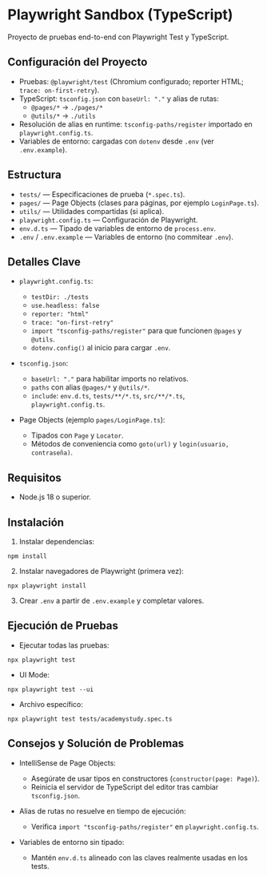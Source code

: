# Playwright Sandbox (TypeScript)

Proyecto de pruebas end-to-end con Playwright Test y TypeScript.

## Configuración del Proyecto

- Pruebas: `@playwright/test` (Chromium configurado; reporter HTML; `trace: on-first-retry`).
- TypeScript: `tsconfig.json` con `baseUrl: "."` y alias de rutas:
  - `@pages/*` → `./pages/*`
  - `@utils/*` → `./utils`
- Resolución de alias en runtime: `tsconfig-paths/register` importado en `playwright.config.ts`.
- Variables de entorno: cargadas con `dotenv` desde `.env` (ver `.env.example`).

## Estructura

- `tests/` — Especificaciones de prueba (`*.spec.ts`).
- `pages/` — Page Objects (clases para páginas, por ejemplo `LoginPage.ts`).
- `utils/` — Utilidades compartidas (si aplica).
- `playwright.config.ts` — Configuración de Playwright.
- `env.d.ts` — Tipado de variables de entorno de `process.env`.
- `.env` / `.env.example` — Variables de entorno (no commitear `.env`).

## Detalles Clave

- `playwright.config.ts`:
  - `testDir: ./tests`
  - `use.headless: false`
  - `reporter: "html"`
  - `trace: "on-first-retry"`
  - `import "tsconfig-paths/register"` para que funcionen `@pages` y `@utils`.
  - `dotenv.config()` al inicio para cargar `.env`.

- `tsconfig.json`:
  - `baseUrl: "."` para habilitar imports no relativos.
  - `paths` con alias `@pages/*` y `@utils/*`.
  - `include`: `env.d.ts`, `tests/**/*.ts`, `src/**/*.ts`, `playwright.config.ts`.

- Page Objects (ejemplo `pages/LoginPage.ts`):
  - Tipados con `Page` y `Locator`.
  - Métodos de conveniencia como `goto(url)` y `login(usuario, contraseña)`.

## Requisitos

- Node.js 18 o superior.

## Instalación

1. Instalar dependencias:

```
npm install
```

2. Instalar navegadores de Playwright (primera vez):

```
npx playwright install
```

3. Crear `.env` a partir de `.env.example` y completar valores.

## Ejecución de Pruebas

- Ejecutar todas las pruebas:

```
npx playwright test
```

- UI Mode:

```
npx playwright test --ui
```

- Archivo específico:

```
npx playwright test tests/academystudy.spec.ts
```

## Consejos y Solución de Problemas

- IntelliSense de Page Objects:
  - Asegúrate de usar tipos en constructores (`constructor(page: Page)`).
  - Reinicia el servidor de TypeScript del editor tras cambiar `tsconfig.json`.

- Alias de rutas no resuelve en tiempo de ejecución:
  - Verifica `import "tsconfig-paths/register"` en `playwright.config.ts`.

- Variables de entorno sin tipado:
  - Mantén `env.d.ts` alineado con las claves realmente usadas en los tests.
